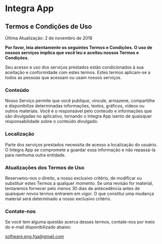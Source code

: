 # Integra App

## Termos e Condições de Uso

Última Atualização: 2 de novembro de 2018

__Por favor, leia atentamente os seguintes Termos e Condições. O uso de nossos serviços implica que você leu e aceitou nossos Termos e Condições.__

Seu acesso e uso dos serviços prestados estão condicionados à sua aceitação e conformidade com estes termos. Estes termos aplicam-se a todos as pessoas que acessam ou usam nossos serviços.

### Conteúdo

Nosso Serviço permite que você publique, vincule, armazene, compartilhe e disponibilize determinadas informações, textos, gráficos, vídeos ou outros materiais. Você é o responsável pelo conteúdo e informações que são divulgadas no aplicativo, tornando o Integra App isento de quaisquer responsabilidade sobre o conteúdo divulgado.

### Localização

Parte dos serviços prestados necessita de acesso a localização do usuário. O Integra App se compromete a guardar essa informação e não repassá-la para nenhuma outra entidade.

### Atualizações dos Termos de Uso

Reservamo-nos o direito, a nosso exclusivo critério, de modificar ou substituir estes Termos a qualquer momento. Se uma revisão for material, tentaremos fornecer pelo menos 30 dias de antecedência antes de quaisquer novos termos entrarem em vigor. O que constitui uma mudança material será determinado a nosso exclusivo critério.

### Contate-nos

Se você tem alguma questão acerca desses termos, contate-nos por meio do e-mail disponibilizado abaixo:

software.eng.fga@gmail.com

